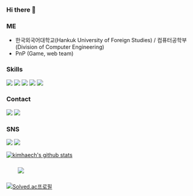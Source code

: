 ### Hi there 👋

### ME
- 한국외국어대학교(Hankuk University of Foreign Studies) / 컴퓨터공학부(Division of Computer Engineering)
- PnP (Game, web team)

### Skills
<p>
<img src="https://img.shields.io/badge/C-A8B9CC?style=flat-square&logo=C&logoColor=white"/>
<img src="https://img.shields.io/badge/C++-00599C?style=flat-square&logo=C++&logoColor=white"/>
<img src="https://img.shields.io/badge/Java-007396?style=flat-square&logo=Java&logoColor=white"/>
<img src="https://img.shields.io/badge/JavaScript-F7DF1E?style=flat-square&logo=JavaScript&logoColor=white"/>
<img src="https://img.shields.io/badge/Python-3776AB?style=flat-square&logo=Python&logoColor=white"/>
</p>

### Contact
<a href="epiclog@hufs.ac.kr" target="_blank"><img src="https://img.shields.io/badge/Gmail-EA4335?style=flat-square&logo=Gmail&logoColor=white"/></a>
<a href="epiclog@naver.com" target="_blank"><img src="https://img.shields.io/badge/Naver-01DF01?style=flat-square&logo=naver&logoColor=white"/></a>

### SNS
<a href="https://velog.io/@kimhaech" target="_blank"><img src="https://img.shields.io/badge/velog-58FAAC?style=flat-square&logo=velog&logoColor=white"/></a>
<a href="https://blog.naver.com/epiclog" target="_blank"><img src="https://img.shields.io/badge/blog-01DF01?style=flat-square&logo=naver&logoColor=white"/></a>

[![kimhaech's github stats](https://github-readme-stats.vercel.app/api?username=kimhaech)](https://github.com/anuraghazra/github-readme-stats)

 

<img src="https://github-readme-stats.vercel.app/api?username=kimhaech&show_icons=true&theme=tokyonight&count_private=true&include_all_commits=true" style="height: auto; margin-left: 20px; margin-right: 20px; padding: 10px;"/>


[![Solved.ac프로필](http://mazassumnida.wtf/api/v2/generate_badge?boj=epiclog)](https://solved.ac/epiclog)
